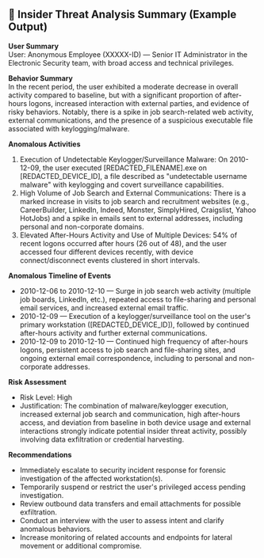 ## 🧠 Insider Threat Analysis Summary (Example Output)

**User Summary**  
User: Anonymous Employee (XXXXX-ID) — Senior IT Administrator in the Electronic Security team, with broad access and technical privileges.

**Behavior Summary**  
In the recent period, the user exhibited a moderate decrease in overall activity compared to baseline, but with a significant proportion of after-hours logons, increased interaction with external parties, and evidence of risky behaviors. Notably, there is a spike in job search-related web activity, external communications, and the presence of a suspicious executable file associated with keylogging/malware.

**Anomalous Activities**  
1. Execution of Undetectable Keylogger/Surveillance Malware: On 2010-12-09, the user executed [REDACTED_FILENAME].exe on [REDACTED_DEVICE_ID], a file described as "undetectable username malware" with keylogging and covert surveillance capabilities.  
2. High Volume of Job Search and External Communications: There is a marked increase in visits to job search and recruitment websites (e.g., CareerBuilder, LinkedIn, Indeed, Monster, SimplyHired, Craigslist, Yahoo HotJobs) and a spike in emails sent to external addresses, including personal and non-corporate domains.  
3. Elevated After-Hours Activity and Use of Multiple Devices: 54% of recent logons occurred after hours (26 out of 48), and the user accessed four different devices recently, with device connect/disconnect events clustered in short intervals.

**Anomalous Timeline of Events**  
- 2010-12-06 to 2010-12-10 — Surge in job search web activity (multiple job boards, LinkedIn, etc.), repeated access to file-sharing and personal email services, and increased external email traffic.  
- 2010-12-09 — Execution of a keylogger/surveillance tool on the user's primary workstation ([REDACTED_DEVICE_ID]), followed by continued after-hours activity and further external communications.  
- 2010-12-09 to 2010-12-10 — Continued high frequency of after-hours logons, persistent access to job search and file-sharing sites, and ongoing external email correspondence, including to personal and non-corporate addresses.

**Risk Assessment**  
- Risk Level: High  
- Justification: The combination of malware/keylogger execution, increased external job search and communication, high after-hours access, and deviation from baseline in both device usage and external interactions strongly indicate potential insider threat activity, possibly involving data exfiltration or credential harvesting.

**Recommendations**  
- Immediately escalate to security incident response for forensic investigation of the affected workstation(s).  
- Temporarily suspend or restrict the user's privileged access pending investigation.  
- Review outbound data transfers and email attachments for possible exfiltration.  
- Conduct an interview with the user to assess intent and clarify anomalous behaviors.  
- Increase monitoring of related accounts and endpoints for lateral movement or additional compromise.
